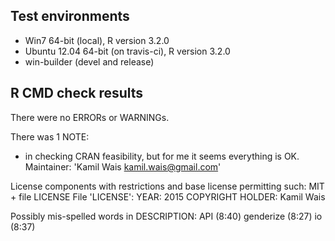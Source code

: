 ## Test environments
* Win7 64-bit (local), R version 3.2.0
* Ubuntu 12.04 64-bit (on travis-ci), R version 3.2.0
* win-builder (devel and release)

## R CMD check results
There were no ERRORs or WARNINGs. 

There was 1 NOTE:
* in checking CRAN feasibility, but for me it seems everything is OK.
Maintainer: 'Kamil Wais <kamil.wais@gmail.com>'

License components with restrictions and base license permitting such:
  MIT + file LICENSE
File 'LICENSE':
  YEAR: 2015
  COPYRIGHT HOLDER: Kamil Wais

Possibly mis-spelled words in DESCRIPTION:
  API (8:40)
  genderize (8:27)
  io (8:37)
